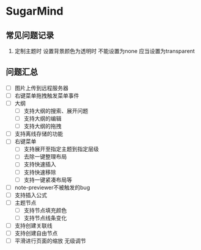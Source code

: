 # SugarMind

## 常见问题记录
1. 定制主题时 设置背景颜色为透明时 不能设置为none 应当设置为transparent


## 问题汇总
- [ ] 图片上传到远程服务器
- [ ] 右键菜单拖拽触发菜单事件
- [ ] 大纲
  - [ ] 支持大纲的搜索、展开问题
  - [ ] 支持大纲的编辑
  - [ ] 支持大纲的拖拽
- [ ] 支持离线存储的功能
- [ ] 右键菜单
  - [ ] 支持展开至指定主题到指定层级
  - [ ] 去除一键整理布局
  - [ ] 支持快速插入
  - [ ] 支持快速移除
  - [ ] 支持一键紧凑布局等
- [ ] note-previewer不被触发的bug
- [ ] 支持插入公式
- [ ] 主题节点
  - [ ] 支持节点填充颜色
  - [ ] 支持节点线条变化
- [ ] 支持创建关联线
- [ ] 支持创建自由节点
- [ ] 平滑进行页面的缩放 无级调节
